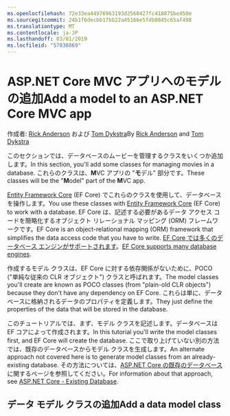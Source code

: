 ```yaml
---
ms.openlocfilehash: 72e33ea44976963193d2560427fc418875be450e
ms.sourcegitcommit: 24b1f6decbb17bb22a45166e5fdb0845c65af498
ms.translationtype: MT
ms.contentlocale: ja-JP
ms.lasthandoff: 03/01/2019
ms.locfileid: "57038869"
---
```

# <a name="add-a-model-to-an-aspnet-core-mvc-app"></a><span data-ttu-id="452ad-101">ASP.NET Core MVC アプリへのモデルの追加</span><span class="sxs-lookup"><span data-stu-id="452ad-101">Add a model to an ASP.NET Core MVC app</span></span>

<span data-ttu-id="452ad-102">作成者: [Rick Anderson](https://twitter.com/RickAndMSFT) および [Tom Dykstra](https://github.com/tdykstra)</span><span class="sxs-lookup"><span data-stu-id="452ad-102">By [Rick Anderson](https://twitter.com/RickAndMSFT) and [Tom Dykstra](https://github.com/tdykstra)</span></span>

<span data-ttu-id="452ad-103">このセクションでは、データベースのムービーを管理するクラスをいくつか追加します。</span><span class="sxs-lookup"><span data-stu-id="452ad-103">In this section, you'll add some classes for managing movies in a database.</span></span> <span data-ttu-id="452ad-104">これらのクラスは、**M**VC アプリの "**モ**デル" 部分です。</span><span class="sxs-lookup"><span data-stu-id="452ad-104">These classes will be the "**M**odel" part of the **M**VC app.</span></span>

<span data-ttu-id="452ad-105">[Entity Framework Core](/ef/core) (EF Core) でこれらのクラスを使用して、データベースを操作します。</span><span class="sxs-lookup"><span data-stu-id="452ad-105">You use these classes with [Entity Framework Core](/ef/core) (EF Core) to work with a database.</span></span> <span data-ttu-id="452ad-106">EF Core は、記述する必要があるデータ アクセス コードを簡略化するオブジェクト リレーショナル マッピング (ORM) フレームワークです。</span><span class="sxs-lookup"><span data-stu-id="452ad-106">EF Core is an object-relational mapping (ORM) framework that simplifies the data access code that you have to write.</span></span> <span data-ttu-id="452ad-107">[EF Core では多くのデータベース エンジンがサポートされます](/ef/core/providers/)。</span><span class="sxs-lookup"><span data-stu-id="452ad-107">[EF Core supports many database engines](/ef/core/providers/).</span></span>

<span data-ttu-id="452ad-108">作成するモデル クラスは、EF Core に対する依存関係がないために、POCO ("単純な従来の CLR オブジェクト") クラスと呼ばれます。</span><span class="sxs-lookup"><span data-stu-id="452ad-108">The model classes you'll create are known as POCO classes (from "plain-old CLR objects") because they don't have any dependency on EF Core.</span></span> <span data-ttu-id="452ad-109">これらは単に、データベースに格納されるデータのプロパティを定義します。</span><span class="sxs-lookup"><span data-stu-id="452ad-109">They just define the properties of the data that will be stored in the database.</span></span>

<span data-ttu-id="452ad-110">このチュートリアルでは、まず、モデル クラスを記述します。データベースは EF コアによって作成されます。</span><span class="sxs-lookup"><span data-stu-id="452ad-110">In this tutorial you'll write the model classes first, and EF Core will create the database.</span></span> <span data-ttu-id="452ad-111">ここで取り上げていない別の方法では、既存のデータベースからモデル クラスを生成します。</span><span class="sxs-lookup"><span data-stu-id="452ad-111">An alternate approach not covered here is to generate model classes from an already-existing database.</span></span> <span data-ttu-id="452ad-112">その方法については、[ASP.NET Core の既存のデータベース](/ef/core/get-started/aspnetcore/existing-db)に関するページを参照してください。</span><span class="sxs-lookup"><span data-stu-id="452ad-112">For information about that approach, see [ASP.NET Core - Existing Database](/ef/core/get-started/aspnetcore/existing-db).</span></span>

## <a name="add-a-data-model-class"></a><span data-ttu-id="452ad-113">データ モデル クラスの追加</span><span class="sxs-lookup"><span data-stu-id="452ad-113">Add a data model class</span></span>
